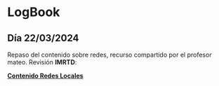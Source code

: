 # LogBook 
## Día 22/03/2024

Repaso del contenido sobre redes, recurso compartido por el profesor mateo. Revisión **IMRTD**:

__[Contenido Redes Locales](https://drive.google.com/drive/folders/1_tzhwdEdRLXNsecPzj94p0MJWdFf300i?usp=sharing)__

